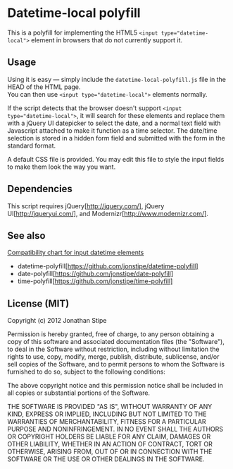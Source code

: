 # Datetime-local polyfill

This is a polyfill for implementing the HTML5 `<input type="datetime-local">` element in browsers that do not currently support it.

## Usage

Using it is easy — simply include the `datetime-local-polyfill.js` file in the HEAD of the HTML page.  
You can then use `<input type="datetime-local">` elements normally.

If the script detects that the browser doesn't support `<input type="datetime-local">`, it will search for these elements and replace them with a jQuery UI datepicker to select the date, and a normal text field with Javascript attached to make it function as a time selector. The date/time selection is stored in a hidden form field and submitted with the form in the standard format.

A default CSS file is provided. You may edit this file to style the input fields to make them look the way you want.

## Dependencies

This script requires jQuery[http://jquery.com/], jQuery UI[http://jqueryui.com/], and Modernizr[http://www.modernizr.com/].

## See also

[Compatibility chart for input datetime elements](http://caniuse.com/input-datetime)

* datetime-polyfill[https://github.com/jonstipe/datetime-polyfill]
* date-polyfill[https://github.com/jonstipe/date-polyfill]
* time-polyfill[https://github.com/jonstipe/time-polyfill]

## License (MIT)
Copyright (c) 2012 Jonathan Stipe

Permission is hereby granted, free of charge, to any person obtaining
a copy of this software and associated documentation files (the
"Software"), to deal in the Software without restriction, including
without limitation the rights to use, copy, modify, merge, publish,
distribute, sublicense, and/or sell copies of the Software, and to
permit persons to whom the Software is furnished to do so, subject to
the following conditions:

The above copyright notice and this permission notice shall be
included in all copies or substantial portions of the Software.

THE SOFTWARE IS PROVIDED "AS IS", WITHOUT WARRANTY OF ANY KIND,
EXPRESS OR IMPLIED, INCLUDING BUT NOT LIMITED TO THE WARRANTIES OF
MERCHANTABILITY, FITNESS FOR A PARTICULAR PURPOSE AND
NONINFRINGEMENT. IN NO EVENT SHALL THE AUTHORS OR COPYRIGHT HOLDERS BE
LIABLE FOR ANY CLAIM, DAMAGES OR OTHER LIABILITY, WHETHER IN AN ACTION
OF CONTRACT, TORT OR OTHERWISE, ARISING FROM, OUT OF OR IN CONNECTION
WITH THE SOFTWARE OR THE USE OR OTHER DEALINGS IN THE SOFTWARE.

